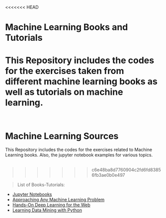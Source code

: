 <<<<<<< HEAD
# Machine Learning Books and Tutorials

This Repository includes the codes for the exercises taken from different machine 
learning books as well as tutorials on machine learning. <br /><br />
=======
# Machine Learning Sources

This Repository includes the codes for the exercises related to Machine Learning books. 
Also, the jupyter notebook examples for various topics.<br /><br />
>>>>>>> c6e48ba8d7760904c2fd6fd83856fb3ae0b0e497

>List of Books-Tutorials:

- [Jupyter Notebooks](https://github.com/gurkandyilmaz/courses-and-tutorials/tree/master/machine_learning/JupyterNotebooks)
- [Approaching Any Machine Learning Problem](https://github.com/gurkandyilmaz/courses-and-tutorials/tree/master/machine_learning/ApproachingAnyMachineLearningProblem)
- [Hands-On Deep Learning for the Web](https://github.com/gurkandyilmaz/courses-and-tutorials/tree/master/machine_learning/HandsOnDLforWeb)
- [Learning Data Mining with Python](https://github.com/gurkandyilmaz/courses-and-tutorials/tree/master/machine_learning/LearningDataMiningwithPython)

